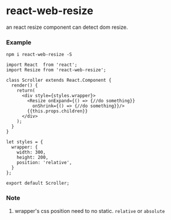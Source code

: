 # react-web-resize
an react resize component can detect dom resize.

### Example
```npm i react-web-resize -S```
```
import React  from 'react';
import Resize from 'react-web-resize';
  
class Scroller extends React.Component {
  render() {
    return(
      <div style={styles.wrapper}>
        <Resize onExpand={() => {//do something}}
          onShrink={() => {//do something}}/>
        {{this.props.children}}
      </div>
    );
  }
}
  
let styles = {
  wrapper: {
    width: 300,
    height: 200,
    position: 'relative',
  }
};
  
export default Scroller;
```

### Note
1. wrapper's css position need to no static. ```relative``` or ```absolute```

